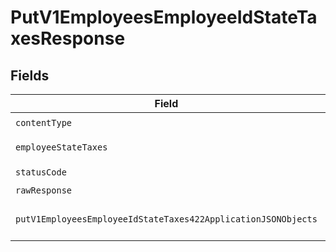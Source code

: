 # PutV1EmployeesEmployeeIdStateTaxesResponse


## Fields

| Field                                                                                                                                     | Type                                                                                                                                      | Required                                                                                                                                  | Description                                                                                                                               |
| ----------------------------------------------------------------------------------------------------------------------------------------- | ----------------------------------------------------------------------------------------------------------------------------------------- | ----------------------------------------------------------------------------------------------------------------------------------------- | ----------------------------------------------------------------------------------------------------------------------------------------- |
| `contentType`                                                                                                                             | *string*                                                                                                                                  | :heavy_check_mark:                                                                                                                        | N/A                                                                                                                                       |
| `employeeStateTaxes`                                                                                                                      | [shared.EmployeeStateTax](../../models/shared/employeestatetax.md)[]                                                                      | :heavy_minus_sign:                                                                                                                        | Example response                                                                                                                          |
| `statusCode`                                                                                                                              | *number*                                                                                                                                  | :heavy_check_mark:                                                                                                                        | N/A                                                                                                                                       |
| `rawResponse`                                                                                                                             | [AxiosResponse>](https://axios-http.com/docs/res_schema)                                                                                  | :heavy_minus_sign:                                                                                                                        | N/A                                                                                                                                       |
| `putV1EmployeesEmployeeIdStateTaxes422ApplicationJSONObjects`                                                                             | [PutV1EmployeesEmployeeIdStateTaxes422ApplicationJSON](../../models/operations/putv1employeesemployeeidstatetaxes422applicationjson.md)[] | :heavy_minus_sign:                                                                                                                        | Unprocessable Entity (WebDAV)                                                                                                             |